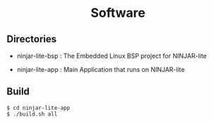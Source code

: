# <h1 align="center">Software</h1>

## Directories

- ninjar-lite-bsp : The Embedded Linux BSP project for NINJAR-lite

- ninjar-lite-app : Main Application that runs on NINJAR-lite

## Build

```shell
$ cd ninjar-lite-app
$ ./build.sh all
```